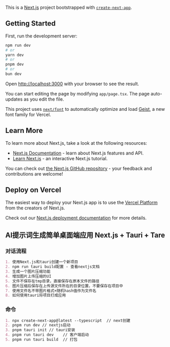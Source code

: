 This is a [Next.js](https://nextjs.org) project bootstrapped with [`create-next-app`](https://nextjs.org/docs/app/api-reference/cli/create-next-app).

## Getting Started

First, run the development server:

```bash
npm run dev
# or
yarn dev
# or
pnpm dev
# or
bun dev
```

Open [http://localhost:3000](http://localhost:3000) with your browser to see the result.

You can start editing the page by modifying `app/page.tsx`. The page auto-updates as you edit the file.

This project uses [`next/font`](https://nextjs.org/docs/app/building-your-application/optimizing/fonts) to automatically optimize and load [Geist](https://vercel.com/font), a new font family for Vercel.

## Learn More

To learn more about Next.js, take a look at the following resources:

- [Next.js Documentation](https://nextjs.org/docs) - learn about Next.js features and API.
- [Learn Next.js](https://nextjs.org/learn) - an interactive Next.js tutorial.

You can check out [the Next.js GitHub repository](https://github.com/vercel/next.js) - your feedback and contributions are welcome!

## Deploy on Vercel

The easiest way to deploy your Next.js app is to use the [Vercel Platform](https://vercel.com/new?utm_medium=default-template&filter=next.js&utm_source=create-next-app&utm_campaign=create-next-app-readme) from the creators of Next.js.

Check out our [Next.js deployment documentation](https://nextjs.org/docs/app/building-your-application/deploying) for more details.

## AI提示词生成简单桌面端应用 Next.js + Tauri + Tare

### 对话流程
```md
1. 使用Next.js和tauri创建一个新项目
2. npm run tauri build配置 - 查看nextjs文档
3. 生成一个图片压缩功能
4. 增加图片上传压缩的UI
5. 文件不保存在tmp目录，直接保存在原本文件的路径
6. 图片压缩后保存在上传源文件所在的目录位置，不要保存在项目中
7. 使用文件名不带图片格式+随机hash值作为文件名
8. 如何使用tauri将项目打成应用
```

### 命令
```md
1. npx create-next-app@latest --typescript  // next创建
2. pnpm run dev // nextjs启动
3. pnpm tauri init // tauri安装
4. pnpm run tauri dev    // 客户端启动
5. pnpm run tauri build  // 打包
```